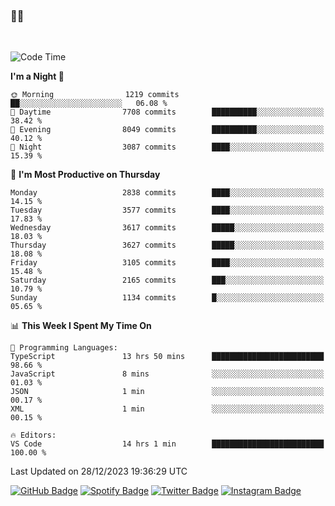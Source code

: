 ### 🤙🍺

<!-- <a href="https://github-readme-stats.vercel.app/api?username=hzak2xx&count_private=true&show_icons=true&theme=dracula">
  <img align="center" src="https://github-readme-stats.vercel.app/api?username=hzak2xx&count_private=true&show_icons=true&theme=dracula" />
</a>
</br> -->
</br>

<!--START_SECTION:waka-->
![Code Time](http://img.shields.io/badge/Code%20Time-2%2C967%20hrs%2037%20mins-blue)

**I'm a Night 🦉** 

```text
🌞 Morning                1219 commits        ██░░░░░░░░░░░░░░░░░░░░░░░   06.08 % 
🌆 Daytime                7708 commits        ██████████░░░░░░░░░░░░░░░   38.42 % 
🌃 Evening                8049 commits        ██████████░░░░░░░░░░░░░░░   40.12 % 
🌙 Night                  3087 commits        ████░░░░░░░░░░░░░░░░░░░░░   15.39 % 
```
📅 **I'm Most Productive on Thursday** 

```text
Monday                   2838 commits        ████░░░░░░░░░░░░░░░░░░░░░   14.15 % 
Tuesday                  3577 commits        ████░░░░░░░░░░░░░░░░░░░░░   17.83 % 
Wednesday                3617 commits        █████░░░░░░░░░░░░░░░░░░░░   18.03 % 
Thursday                 3627 commits        █████░░░░░░░░░░░░░░░░░░░░   18.08 % 
Friday                   3105 commits        ████░░░░░░░░░░░░░░░░░░░░░   15.48 % 
Saturday                 2165 commits        ███░░░░░░░░░░░░░░░░░░░░░░   10.79 % 
Sunday                   1134 commits        █░░░░░░░░░░░░░░░░░░░░░░░░   05.65 % 
```


📊 **This Week I Spent My Time On** 

```text
💬 Programming Languages: 
TypeScript               13 hrs 50 mins      █████████████████████████   98.66 % 
JavaScript               8 mins              ░░░░░░░░░░░░░░░░░░░░░░░░░   01.03 % 
JSON                     1 min               ░░░░░░░░░░░░░░░░░░░░░░░░░   00.17 % 
XML                      1 min               ░░░░░░░░░░░░░░░░░░░░░░░░░   00.15 % 

🔥 Editors: 
VS Code                  14 hrs 1 min        █████████████████████████   100.00 % 
```


 Last Updated on 28/12/2023 19:36:29 UTC
<!--END_SECTION:waka-->

[![GitHub Badge](https://img.shields.io/badge/GitHub-100000?style=for-the-badge&logo=github&logoColor=white)](https://github.com/hzak2xx)
[![Spotify Badge](https://img.shields.io/badge/Spotify-1ED760?&style=for-the-badge&logo=spotify&logoColor=white)](https://open.spotify.com/user/uf90s6sbbh75a1mt44clkhkvf)
[![Twitter Badge](https://img.shields.io/badge/Twitter-1DA1F2?style=for-the-badge&logo=twitter&logoColor=white)](https://twitter.com/hzak2xx)
[![Instagram Badge](https://img.shields.io/badge/Instagram-E4405F?style=for-the-badge&logo=instagram&logoColor=white)](https://www.instagram.com/hzak2xx/)
